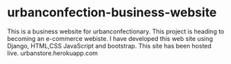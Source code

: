 # urbanconfection-business-website
This is a business website for urbanconfectionary. This project is heading to becoming an e-commerce webiste.
I have developed this web site using Django, HTML,CSS JavaScript and bootstrap. 
This site has been hosted live. 
urbanstore.herokuapp.com
